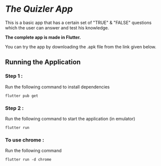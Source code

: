 
# ***The Quizler App***

This is a basic app that has a certain set of "TRUE" & "FALSE" questions which the user can answer and test his knowledge.

__The complete app is made in Flutter.__

You can try the app by downloading the .apk file from the link given below.



## **Running the Application**

###  Step 1 :

Run the following command to install dependencies

````flutter pub get````


###  Step 2 :

Run the following command to start the application (in emulator)

```flutter run```

### To use chrome :

Run the following command 

```flutter run -d chrome ```



